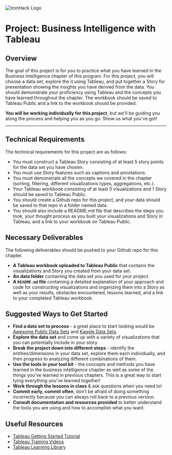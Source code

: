 ![IronHack Logo](https://s3-eu-west-1.amazonaws.com/ih-materials/uploads/upload_d5c5793015fec3be28a63c4fa3dd4d55.png)

# Project: Business Intelligence with Tableau

## Overview

The goal of this project is for you to practice what you have learned in the Business Intelligence chapter of this program. For this project, you will choose a data set, explore the it using Tableau, and put together a Story for presentation showing the insights you have derived from the data. You should demonstrate your proficiency using Tableau and the concepts you have learned throughout the chapter. The workbook should be saved to Tableau Public and a link to the workbook should be provided.

**You will be working individually for this project**, but we'll be guiding you along the process and helping you as you go. Show us what you've got!

---

## Technical Requirements

The technical requirements for this project are as follows:

- You must construct a Tableau Story consisting of at least 5 story points for the data set you have chosen.
- You must use Story features such as captions and annotations.
- You must demonstrate all the concepts we covered in the chapter (sorting, filtering, different visualizations types, aggregations, etc.).
- Your Tableau workbook consisting of at least 5 visualizations and 1 Story should be saved to Tableau Public.
- You should create a Github repo for this project, and your data should be saved to that repo in a folder named data.
- You should also include a README.md file that describes the steps you took, your thought process as you built your visualizations and Story in Tableau, and a link to your workbook on Tableau Public.

## Necessary Deliverables

The following deliverables should be pushed to your Github repo for this chapter.

- **A Tableau workbook uploaded to Tableau Public** that contains the visualizations and Story you created from your data set.
- **An data folder** containing the data set you used for your project.
- **A `README.md` file** containing a detailed explanation of your approach and code for constructing visualizations and organizing them into a Story as well as your results, obstacles encountered, lessons learned, and a link to your completed Tableau workbook.

## Suggested Ways to Get Started

- **Find a data set to process** - a great place to start looking would be [Awesome Public Data Sets](https://github.com/awesomedata/awesome-public-datasets) and [Kaggle Data Sets](https://www.kaggle.com/datasets).
- **Explore the data set** and come up with a variety of visualizations that you can potentially include in your story.
- **Break the project down into different steps** - identify the entities/dimensions in your data set, explore them each individually, and then progress to analyzing different combinations of them.
- **Use the tools in your tool kit** - the concepts and methods you have learned in the business intelligence chapter as well as some of the things you've learned in previous chapters. This is a great way to start tying everything you've learned together!
- **Work through the lessons in class** & ask questions when you need to!
- **Commit early, commit often**, don’t be afraid of doing something incorrectly because you can always roll back to a previous version.
- **Consult documentation and resources provided** to better understand the tools you are using and how to accomplish what you want.

## Useful Resources

- [Tableau Getting Started Tutorial](https://onlinehelp.tableau.com/current/guides/get-started-tutorial/en-us/get-started-tutorial-home.html)
- [Tableau Training Videos](https://www.tableau.com/learn/training)
- [Tableau Learning Library](https://onlinehelp.tableau.com/current/guides/get-started-tutorial/en-us/get-started-tutorial-next.html)
